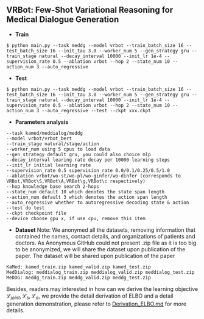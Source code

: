 ## VRBot: Few-Shot Variational Reasoning for Medical Dialogue Generation

- **Train**

```shell
$ python main.py --task meddg --model vrbot --train_batch_size 16 --test_batch_size 16 --init_tau 3.0 --worker_num 5 --gen_strategy gru --train_stage natural --decay_interval 10000 --init_lr 1e-4 --supervision_rate 0.5 --ablation vrbot --hop 2 --state_num 10 --action_num 3 --auto_regressive
```

- **Test**

```shell
$ python main.py --task meddg --model vrbot --train_batch_size 16 --test_batch_size 16 --init_tau 3.0 --worker_num 5 --gen_strategy gru --train_stage natural --decay_interval 10000 --init_lr 1e-4 --supervision_rate 0.5 --ablation vrbot --hop 2 --state_num 10 --action_num 3 --auto_regressive --test --ckpt xxx.ckpt
```

- **Parameters analysis**

```
--task kamed/meddialog/meddg
--model vrbot/vrbot_bert
--train_stage natural/stage/action
--worker_num using 5 cpus to load data
--gen_strategy default gru, you could also choice mlp
--decay_interval learing rate decay per 10000 learning steps
--init_lr initial learning rate
--supervision_rate 0.5 supervision rate 0.0/0.1/0.25/0.5/1.0
--ablation vrbot/wo-st/wo-pl/wo-ginfer/wo-dinfer (corresponds to VRBot,VRBot\S,VRBot\A,VRBot\g,VRBot\c respectively)
--hop knowledge base search 2-hops
--state_num default 10 which denotes the state span length
--action_num default 3 which denotes the action span length
--auto_regressive whether to autoregressive decoding state & action
--test do test
--ckpt checkpoint file
--device choose gpu x, if use cpu, remove this item
```

- **Dataset**
Note: We anonymed all the datasets, removing information that contained the names, contact details, and organizations of patients and doctors. As Anonymous GitHub could not present .zip file as it is too big to be anonymized, we will share the dataset upon publication of the paper.
The dataset will be shared upon publication of the paper
```
KaMed: kamed_train.zip kamed_valid.zip kamed_test.zip
MedDialog: meddialog_train.zip meddialog_valid.zip meddialog_test.zip
MeDDG: meddg_train.zip meddg_valid.zip meddg_test.zip
```


Besides, readers may interested in how can we derive the learning objective $\mathcal{L}_{joint}, \mathcal{L}_{s}, \mathcal{L}_a$, we provide the detail derivation of ELBO and a detail generation demonstration, please refer to [Derivation_ELBO.md](Derivation_ELBO.md) for more details.
